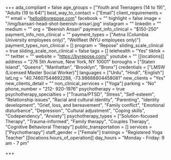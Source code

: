 +++
ada_compliant = false
age_groups = ["Youth and Teenagers (14 to 19)", "Adults (19 to 64)"]
best_way_to_contact = ["Email"]
client_requirements = ""
email = "hello@byrepose.com"
facebook = ""
highlight = false
image = "/img/bansari-head-shot-beenish-ansari.jpg"
instagram = ""
linkedin = ""
medium = ""
org = "Beenish Ansari"
payment_info_clinical = "$150-250"
payment_info_non_clinical = ""
payment_types = ["Aetna (Columbia University employees only)", "Wellfleet (NYU employees only)"]
payment_types_non_clinical = []
program = "Repose"
sliding_scale_clinical = true
sliding_scale_non_clinical = false
tags = []
telehealth = "Yes"
tiktok = ""
twitter = ""
website = "https://byrepose.com/"
youtube = ""
[[locations]]
address = "276 5th Avenue, New York, NY 10001"
boroughs = ["Staten Island", "Queens", "Manhattan", "Brooklyn", "Bronx"]
credentials = ["LMSW (Licensed Master Social Worker)"]
languages = ["Urdu", "Hindi", "English"]
latLng = "40.74607544692288, -73.98688804458081"
new_clients = "Yes"
new_clients_detail = ""
non_clinical_services = ["Yoga"]
parking = "No"
phone_number = "212- 920-1976"
psychotherapy = true
psychotherapy_specialties = ["Trauma/PTSD", "Stress", "Self-esteem", "Relationship issues", "Racial and cultural identity", "Parenting", "Identity development", "Grief, loss, and bereavement", "Family conflict", "Emotional disturbance", "Depression", "Cultural adjustment", "Coping skills", "Codependency", "Anxiety"]
psychotherapy_types = ["Solution-focused Therapy", "Trauma-informed", "Family therapy", "Couples Therapy", "Cognitive Behavioral Therapy"]
public_transportation = []
services = ["Psychotherapy"]
staff_gender = ["Female"]
trainings = "Registered Yoga Teacher"
[[locations.hours_of_operation]]
day_hours = "Monday - Friday: 9 am - 7 pm"

+++

